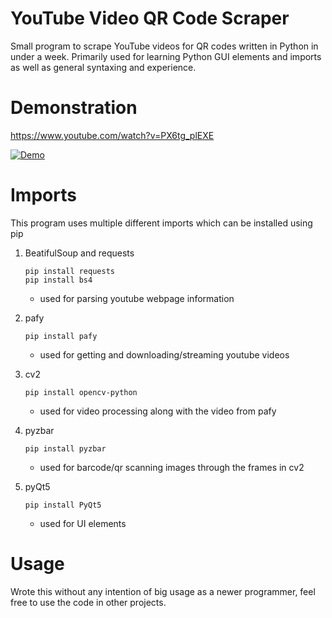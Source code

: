 # YouTube Video QR Code Scraper
 Small program to scrape YouTube videos for QR codes written in Python in under a week. Primarily used for learning Python GUI elements and imports as well as general syntaxing and experience.
 
 # Demonstration
https://www.youtube.com/watch?v=PX6tg_plEXE

[![Demo](https://i.ytimg.com/vi/PX6tg_plEXE/hqdefault.jpg?sqp=-oaymwEZCPYBEIoBSFXyq4qpAwsIARUAAIhCGAFwAQ==&rs=AOn4CLBa5HxZtYze8-1Sp-9Y2bGoysn3RA)](https://youtu.be/PX6tg_plEXE)

# Imports
This program uses multiple different imports which can be installed using pip

1. BeatifulSoup and requests
     ```
     pip install requests
     pip install bs4
     ```
   - used for parsing youtube webpage information
   
2. pafy
     ```
     pip install pafy
     ```
     - used for getting and downloading/streaming youtube videos

3. cv2
     ```
     pip install opencv-python
     ```
     - used for video processing along with the video from pafy

4. pyzbar
     ```
     pip install pyzbar
     ```
     - used for barcode/qr scanning images through the frames in cv2
     
5. pyQt5
     ```
     pip install PyQt5
     ```
     - used for UI elements
     
    
# Usage
Wrote this without any intention of big usage as a newer programmer, feel free to use the code in other projects.
